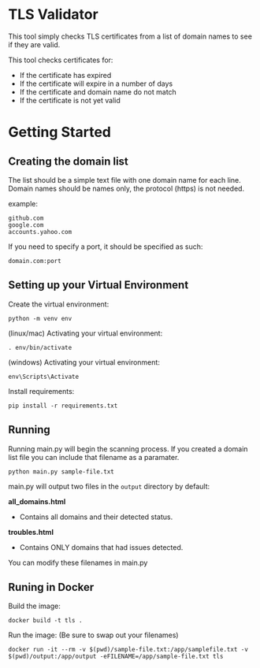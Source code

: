 # TLS Validator
This tool simply checks TLS certificates from a list of domain names to see if they are valid.

This tool checks certificates for:
* If the certificate has expired
* If the certificate will expire in a number of days
* If the certificate and domain name do not match 
* If the certificate is not yet valid 

# Getting Started

## Creating the domain list
The list should be a simple text file with one domain name for each line.
Domain names should be names only, the protocol (https) is not needed.

example:
```
github.com
google.com
accounts.yahoo.com 
```

If you need to specify a port, it should be specified as such:
```
domain.com:port
```

## Setting up your Virtual Environment 
Create the virtual environment:
```
python -m venv env
```

(linux/mac) Activating your virtual environment:
```
. env/bin/activate
```

(windows) Activating your virtual environment:
```
env\Scripts\Activate
```

Install requirements:
```
pip install -r requirements.txt
```

## Running
Running main.py will begin the scanning process. If you created a domain list file you can include that filename as a paramater.
```
python main.py sample-file.txt
```
main.py will output two files in the `output` directory by default:

**all_domains.html**
* Contains all domains and their detected status.

**troubles.html**
* Contains ONLY domains that had issues detected.

You can modify these filenames in main.py

## Runing in Docker
Build the image:
```
docker build -t tls .
```
Run the image: (Be sure to swap out your filenames)
```
docker run -it --rm -v $(pwd)/sample-file.txt:/app/samplefile.txt -v $(pwd)/output:/app/output -eFILENAME=/app/sample-file.txt tls
```